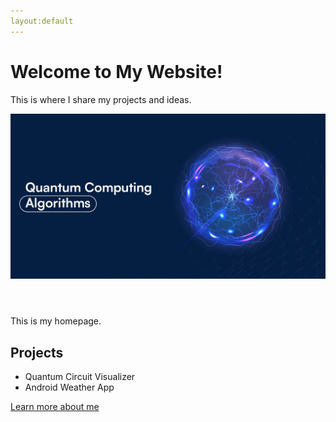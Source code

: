 ```yaml
---
layout:default
---
```

<link rel="stylesheet" href="custom.css">
<body>
  <h1>Welcome to My Website!</h1>
  <p>This is where I share my projects and ideas.</p>
  <header>
    <img src="/assets/Logo.jpg" alt="Logo" class="header-logo">
  </header>
<body>
This is my homepage.

<html>


<body>
  <h2>Projects</h2>
  <ul>
    <li>Quantum Circuit Visualizer</li>
    <li>Android Weather App</li>
  </ul>

  <a href="about.html">Learn more about me</a>
</body>
</html>
